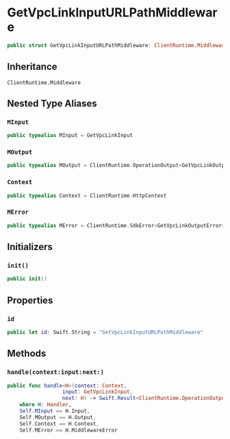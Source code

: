 # GetVpcLinkInputURLPathMiddleware

``` swift
public struct GetVpcLinkInputURLPathMiddleware: ClientRuntime.Middleware 
```

## Inheritance

`ClientRuntime.Middleware`

## Nested Type Aliases

### `MInput`

``` swift
public typealias MInput = GetVpcLinkInput
```

### `MOutput`

``` swift
public typealias MOutput = ClientRuntime.OperationOutput<GetVpcLinkOutputResponse>
```

### `Context`

``` swift
public typealias Context = ClientRuntime.HttpContext
```

### `MError`

``` swift
public typealias MError = ClientRuntime.SdkError<GetVpcLinkOutputError>
```

## Initializers

### `init()`

``` swift
public init() 
```

## Properties

### `id`

``` swift
public let id: Swift.String = "GetVpcLinkInputURLPathMiddleware"
```

## Methods

### `handle(context:input:next:)`

``` swift
public func handle<H>(context: Context,
                  input: GetVpcLinkInput,
                  next: H) -> Swift.Result<ClientRuntime.OperationOutput<GetVpcLinkOutputResponse>, MError>
    where H: Handler,
    Self.MInput == H.Input,
    Self.MOutput == H.Output,
    Self.Context == H.Context,
    Self.MError == H.MiddlewareError
```
